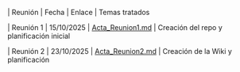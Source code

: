 | Reunión | Fecha | Enlace | Temas tratados 

| Reunión 1 | 15/10/2025 | [Acta_Reunion1.md](Acta_Reunion1.md) | Creación del repo y planificación inicial

| Reunión 2 | 23/10/2025 | [Acta_Reunion2.md](Acta_Reunion2.md) | Creación de la Wiki y  planificación

